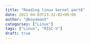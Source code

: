 ```yaml
---
title: "Reading linux kernel part8"
date: 2021-04-03T23:32:02+09:00
author: "@koyamanX"
categories: ["Linux"]
tags: ["Linux", "RISC-V"]
draft: true
---
```


<!--more-->
